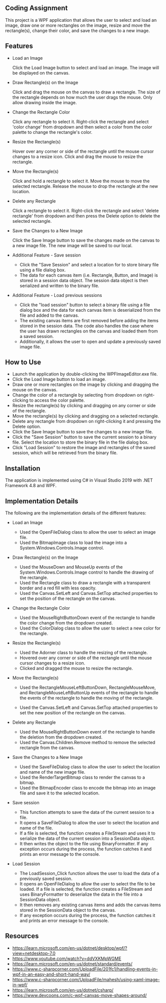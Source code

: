 ## Coding Assignment

This project is a WPF application that allows the user to select and load an image, draw one or more rectangles on the image, resize and move the rectangle(s), change their color, and save the changes to a new image.

## Features

- Load an Image
    
    Click the Load Image button to select and load an image. The image will be displayed on the canvas.

- Draw Rectangle(s) on the Image

    Click and drag the mouse on the canvas to draw a rectangle.
    The size of the rectangle depends on how much the user drags the mouse. Only allow drawing inside the image.

- Change the Rectangle Color

    Click any rectangle to select it.
    Right-click the rectangle and select 'color change' from dropdown and then select a color from the color palette to change the rectangle's color.

- Resize the Rectangle(s)

    Hover over any corner or side of the rectangle until the mouse cursor changes to a resize icon.
    Click and drag the mouse to resize the rectangle.

- Move the Rectangle(s)
   
    Click and hold a rectangle to select it.
    Move the mouse to move the selected rectangle.
    Release the mouse to drop the rectangle at the new location.

- Delete any Rectangle
    
    Click a rectangle to select it.
    Right-click the rectangle and select 'delete rectangle' from dropdown and then press the Delete option to delete the selected rectangle.

- Save the Changes to a New Image
    
    Click the Save Image button to save the changes made on the canvas to a new image file.
    The new image will be saved to our local.

- Additional Feature - Save session

    - Click the "Save Session" and select a location for to store binary file using a file dialog box. 
    - The data for each canvas item (i.e. Rectangle, Button, and Image) is stored in a session data object. The session data object is then serialized and written to the binary file.

- Additional Feature - Load previous sessions
    - Click the "load session" button to select a binary file using a file dialog box and the data for each canvas item is deserialized from the file and added to the canvas. 
    - The existing canvas items are first removed before adding the items stored in the session data. The code also handles the case where the user has drawn rectangles on the canvas and loaded them from a saved session. 
    - Additionally, it allows the user to open and update a previously saved image file.

## How to Use

- Launch the application by double-clicking the WPFImageEditor.exe file.
- Click the Load Image button to load an image.
- Draw one or more rectangles on the image by clicking and dragging the mouse on the canvas.
- Change the color of a rectangle by selecting from dropdown on right-clicking to access the color palette.
- Resize the rectangle(s) by clicking and dragging on any corner or side of the rectangle.
- Move the rectangle(s) by clicking and dragging on a selected rectangle.
- Delete any rectangle from dropdown on right-clicking it and pressing the Delete option.
- Click the Save Image button to save the changes to a new image file.
- Click the "Save Session" button to save the current session to a binary file. Select the location to store the binary file in the file dialog box.
- Click "Load Session" to restore the image and rectangles of the saved session, which will be retrieved from the binary file.

## Installation

The application is implemented using C# in Visual Studio 2019 with .NET Framework 4.8 and WPF.

    
## Implementation Details

The following are the implementation details of the different features:

- Load an Image
    - Used the OpenFileDialog class to allow the user to select an image file.
    - Used the BitmapImage class to load the image into a System.Windows.Controls.Image control.

- Draw Rectangle(s) on the Image
    - Used the MouseDown and MouseUp events of the System.Windows.Controls.Image control to handle the drawing of the rectangle.
    - Used the Rectangle class to draw a rectangle with a transparent border and a red fill with less opacity.
    - Used the Canvas.SetLeft and Canvas.SetTop attached properties to set the position of the rectangle on the canvas.

- Change the Rectangle Color
    - Used the MouseRightButtonDown event of the rectangle to handle the color change from the dropdown created.
    - Used the ColorDialog class to allow the user to select a new color for the rectangle. 

- Resize the Rectangle(s)
    - Used the Adorner class to handle the resizing of the rectangle.
    - Hovered over any corner or side of the rectangle until the mouse cursor changes to a resize icon.
    - Clicked and dragged the mouse to resize the rectangle.

- Move the Rectangle(s)
    - Used the RectangleMouseLeftButtonDown, RectangleMouseMove, and RectangleMouseLeftButtonUp events of the rectangle to handle the events of the rectangle to handle the moving of the rectangle.

    - Used the Canvas.SetLeft and Canvas.SetTop attached properties to set the new position of the rectangle on the canvas.

- Delete any Rectangle

    - Used the MouseRightButtonDown event of the rectangle to handle the deletion from the dropdown created.
    - Used the Canvas.Children.Remove method to remove the selected rectangle from the canvas.

- Save the Changes to a New Image

    - Used the SaveFileDialog class to allow the user to select the location and name of the new image file.
    - Used the RenderTargetBitmap class to render the canvas to a bitmap.
    - Used the BitmapEncoder class to encode the bitmap into an image file and save it to the selected location.

- Save session 
    - This function attempts to save the data of the current session to a file. 
    - It opens a SaveFileDialog to allow the user to select the location and name of the file. 
    - If a file is selected, the function creates a FileStream and uses it to serialize the data of the current session into a SessionData object. 
    - It then writes the object to the file using BinaryFormatter. If any exception occurs during the process, the function catches it and prints an error message to the console.

- Load Session
    - The LoadSession_Click function allows the user to load the data of a previously saved session. 
    - It opens an OpenFileDialog to allow the user to select the file to be loaded. If a file is selected, the function creates a FileStream and uses BinaryFormatter to deserialize the data in the file into a SessionData object. 
    - It then removes any existing canvas items and adds the canvas items stored in the SessionData object to the canvas. 
    - If any exception occurs during the process, the function catches it and prints an error message to the console.
    
## Resources

- https://learn.microsoft.com/en-us/dotnet/desktop/wpf/?view=netdesktop-7.0
- https://www.youtube.com/watch?v=ddVXKMpWGME
- https://learn.microsoft.com/en-us/dotnet/standard/events/
- https://www.c-sharpcorner.com/UploadFile/201fc1/handling-events-in-wpf-in-an-easy-and-short-hand-way/
- https://www.c-sharpcorner.com/UploadFile/mahesh/using-xaml-image-in-wpf/
- https://learn.microsoft.com/en-us/dotnet/csharp/
- https://www.devcoons.com/c-wpf-canvas-move-shapes-around/
